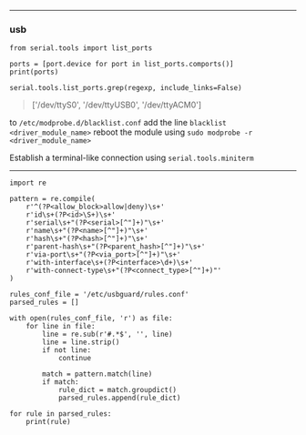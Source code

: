 
<hr>

### usb
```
from serial.tools import list_ports

ports = [port.device for port in list_ports.comports()]
print(ports)
```

```serial.tools.list_ports.grep(regexp, include_links=False)```


> ['/dev/ttyS0', '/dev/ttyUSB0', '/dev/ttyACM0']

to ``` /etc/modprobe.d/blacklist.conf ``` add the line ``` blacklist <driver_module_name> ```
reboot the module using ``` sudo modprobe -r <driver_module_name> ```

Establish a terminal-like connection using ```serial.tools.miniterm```


<hr>

```
import re

pattern = re.compile(
    r'^(?P<allow_block>allow|deny)\s+'
    r'id\s+(?P<id>\S+)\s+'
    r'serial\s+"(?P<serial>[^"]+)"\s+'
    r'name\s+"(?P<name>[^"]+)"\s+'
    r'hash\s+"(?P<hash>[^"]+)"\s+'
    r'parent-hash\s+"(?P<parent_hash>[^"]+)"\s+'
    r'via-port\s+"(?P<via_port>[^"]+)"\s+'
    r'with-interface\s+(?P<interface>\d+)\s+'
    r'with-connect-type\s+"(?P<connect_type>[^"]+)"'
)

rules_conf_file = '/etc/usbguard/rules.conf'
parsed_rules = []

with open(rules_conf_file, 'r') as file:
    for line in file:
        line = re.sub(r'#.*$', '', line)
        line = line.strip()
        if not line:
            continue

        match = pattern.match(line)
        if match:
            rule_dict = match.groupdict()
            parsed_rules.append(rule_dict)

for rule in parsed_rules:
    print(rule)

```

